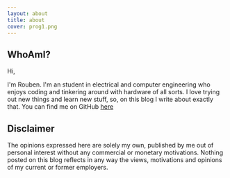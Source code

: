 ```yaml
---
layout: about
title: about
cover: prog1.png
---
```


## WhoAmI?
Hi,

I'm Rouben. I'm an student in electrical and computer engineering who enjoys coding and tinkering around with hardware of all sorts.
I love trying out new things and learn new stuff, so, on this blog I write about exactly that. You can find me on GitHub [here](https://github.com/RoubenRehman "My GitHub")


## Disclaimer

The opinions expressed here are solely my own, published by me out of personal interest without any commercial or monetary motivations. Nothing posted on this blog reflects in any way the views, motivations and opinions of my current or former employers.
